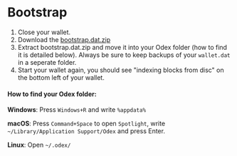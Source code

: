 # Bootstrap

1. Close your wallet.
2. Download the [bootstrap.dat.zip](https://github.com/odex-crypto/Odex/releases/latest)
3. Extract bootstrap.dat.zip and move it into your Odex folder (how to find it is detailed below). Always be sure to keep backups of your ```wallet.dat``` in a seperate folder.
4. Start your wallet again, you should see "indexing blocks from disc" on the bottom left of your wallet.

#### How to find your Odex folder:

 **Windows**: Press `Windows+R` and write `%appdata%`

 **macOS**: Press `Command+Space` to open `Spotlight`, write `~/Library/Application Support/Odex` and press Enter.

 **Linux**: Open `~/.odex/`
